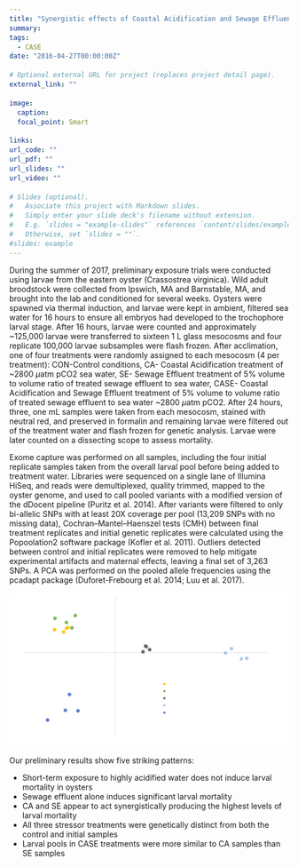 ```yaml
---
title: "Synergistic effects of Coastal Acidification and Sewage Effluent:  A CASE study"
summary: 
tags: 
  - CASE
date: "2016-04-27T00:00:00Z"

# Optional external URL for project (replaces project detail page).
external_link: ""

image: 
  caption: 
  focal_point: Smart

links:
url_code: ""
url_pdf: ""
url_slides: ""
url_video: ""

# Slides (optional).
#   Associate this project with Markdown slides.
#   Simply enter your slide deck's filename without extension.
#   E.g. `slides = "example-slides"` references `content/slides/example-slides.md`.
#   Otherwise, set `slides = ""`.
#slides: example
---
```

During the summer of 2017, preliminary exposure trials were conducted using larvae from the eastern oyster (Crassostrea virginica).  Wild adult broodstock were collected from Ipswich, MA and Barnstable, MA, and brought into the lab and conditioned for several weeks.  Oysters were spawned via thermal induction, and larvae were kept in ambient, filtered sea water for 16 hours to ensure all embryos had developed to the trochophore larval stage.  After 16 hours, larvae were counted and approximately ~125,000 larvae were transferred to sixteen 1 L glass mesocosms and four replicate 100,000 larvae subsamples were flash frozen.  After acclimation, one of four treatments were randomly assigned to each mesocosm (4 per treatment): CON-Control conditions, CA- Coastal Acidification treatment of ~2800 $\mu$atm pCO2 sea water, SE- Sewage Effluent treatment of 5% volume to volume ratio of treated sewage effluent to sea water, CASE- Coastal Acidification and Sewage Effluent treatment of 5% volume to volume ratio of treated sewage effluent to sea water ~2800 $\mu$atm pCO2. After 24 hours, three, one mL samples were taken from each mesocosm, stained with neutral red, and preserved in formalin and remaining larvae were filtered out of the treatment water and flash frozen for genetic analysis.  Larvae were later counted on a dissecting scope to assess mortality.  

Exome capture was performed on all samples, including the four initial replicate samples taken from the overall larval pool before being added to treatment water.  Libraries were sequenced on a single lane of Illumina HiSeq, and reads were demultiplexed, quality trimmed, mapped to the oyster genome, and used to call pooled variants with a modified version of the dDocent pipeline (Puritz et al. 2014).  After variants were filtered to only bi-allelic SNPs with at least 20X coverage per pool (13,209 SNPs with no missing data), Cochran–Mantel–Haenszel tests (CMH) between final treatment replicates and initial genetic replicates were calculated using the Popoolation2 software package (Kofler et al. 2011).  Outliers detected between control and initial replicates were removed to help mitigate experimental artifacts and maternal effects, leaving a final set of 3,263 SNPs.  A PCA was performed on the pooled allele frequencies using the pcadapt package (Duforet-Frebourg et al. 2014; Luu et al. 2017). 

![Preliminary PCA](CASE.png)

Our preliminary results show five striking patterns:
* Short-term exposure to highly acidified water does not induce larval mortality in oysters
* Sewage effluent alone induces significant larval mortality
* CA and SE appear to act synergistically producing the highest levels of larval mortality
* All three stressor treatments were genetically distinct from both the control and initial samples
* Larval pools in CASE treatments were more similar to CA samples than SE samples 


